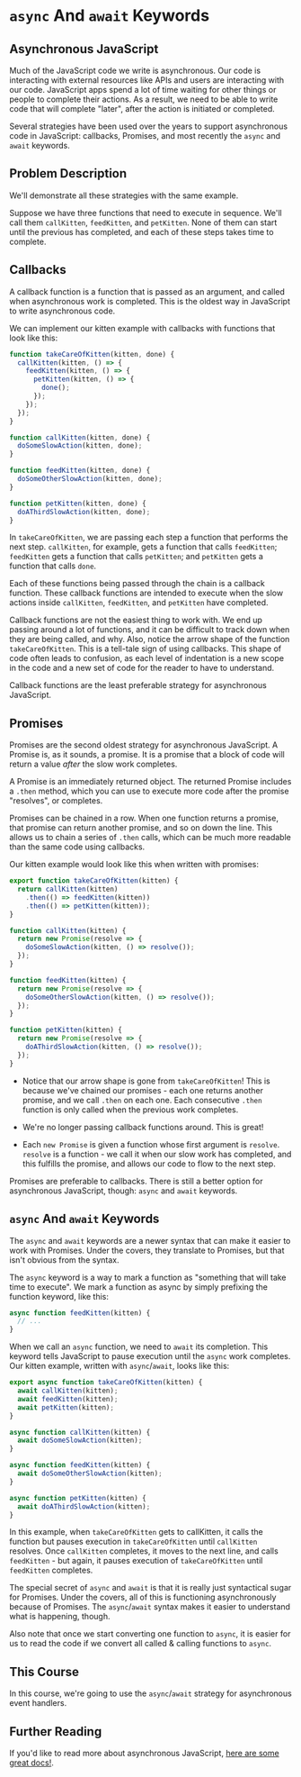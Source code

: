 # `async` And `await` Keywords

## Asynchronous JavaScript

Much of the JavaScript code we write is asynchronous. Our code is interacting with external resources like APIs and users are interacting with our code. JavaScript apps spend a lot of time waiting for other things or people to complete their actions. As a result, we need to be able to write code that will complete "later", after the action is initiated or completed.

Several strategies have been used over the years to support asynchronous code in JavaScript: callbacks, Promises, and most recently the `async` and `await` keywords.

## Problem Description

We'll demonstrate all these strategies with the same example.

Suppose we have three functions that need to execute in sequence. We'll call them `callKitten`, `feedKitten`, and `petKitten`. None of them can start until the previous has completed, and each of these steps takes time to complete.

## Callbacks

A callback function is a function that is passed as an argument, and called when asynchronous work is completed. This is the oldest way in JavaScript to write asynchronous code.

We can implement our kitten example with callbacks with functions that look like this:

```js
function takeCareOfKitten(kitten, done) {
  callKitten(kitten, () => {
    feedKitten(kitten, () => {
      petKitten(kitten, () => {
        done();
      });
    });
  });
}

function callKitten(kitten, done) {
  doSomeSlowAction(kitten, done);
}

function feedKitten(kitten, done) {
  doSomeOtherSlowAction(kitten, done);
}

function petKitten(kitten, done) {
  doAThirdSlowAction(kitten, done);
}
```

In `takeCareOfKitten`, we are passing each step a function that performs the next step. `callKitten`, for example, gets a function that calls `feedKitten`; `feedKitten` gets a function that calls `petKitten`; and `petKitten` gets a function that calls `done`.

Each of these functions being passed through the chain is a callback function. These callback functions are intended to execute when the slow actions inside `callKitten`, `feedKitten`, and `petKitten` have completed.

Callback functions are not the easiest thing to work with. We end up passing around a lot of functions, and it can be difficult to track down when they are being called, and why. Also, notice the arrow shape of the function `takeCareOfKitten`. This is a tell-tale sign of using callbacks. This shape of code often leads to confusion, as each level of indentation is a new scope in the code and a new set of code for the reader to have to understand.

Callback functions are the least preferable strategy for asynchronous JavaScript.

## Promises

Promises are the second oldest strategy for asynchronous JavaScript. A Promise is, as it sounds, a promise. It is a promise that a block of code will return a value _after_ the slow work completes.

A Promise is an immediately returned object. The returned Promise includes a `.then` method, which you can use to execute more code after the promise "resolves", or completes.

Promises can be chained in a row. When one function returns a promise, that promise can return another promise, and so on down the line. This allows us to chain a series of `.then` calls, which can be much more readable than the same code using callbacks.

Our kitten example would look like this when written with promises:

```js
export function takeCareOfKitten(kitten) {
  return callKitten(kitten)
    .then(() => feedKitten(kitten))
    .then(() => petKitten(kitten));
}

function callKitten(kitten) {
  return new Promise(resolve => {
    doSomeSlowAction(kitten, () => resolve());
  });
}

function feedKitten(kitten) {
  return new Promise(resolve => {
    doSomeOtherSlowAction(kitten, () => resolve());
  });
}

function petKitten(kitten) {
  return new Promise(resolve => {
    doAThirdSlowAction(kitten, () => resolve());
  });
}
```

- Notice that our arrow shape is gone from `takeCareOfKitten`! This is because we've chained our promises - each one returns another promise, and we call `.then` on each one. Each consecutive `.then` function is only called when the previous work completes.

- We're no longer passing callback functions around. This is great!

- Each `new Promise` is given a function whose first argument is `resolve`. `resolve` is a function - we call it when our slow work has completed, and this fulfills the promise, and allows our code to flow to the next step.

Promises are preferable to callbacks. There is still a better option for asynchronous JavaScript, though: `async` and `await` keywords.

## `async` And `await` Keywords

The `async` and `await` keywords are a newer syntax that can make it easier to work with Promises. Under the covers, they translate to Promises, but that isn't obvious from the syntax.

The `async` keyword is a way to mark a function as "something that will take time to execute". We mark a function as async by simply prefixing the function keyword, like this:

```js
async function feedKitten(kitten) {
  // ...
}
```

When we call an `async` function, we need to `await` its completion. This keyword tells JavaScript to pause execution until the `async` work completes. Our kitten example, written with `async`/`await`, looks like this:

```js
export async function takeCareOfKitten(kitten) {
  await callKitten(kitten);
  await feedKitten(kitten);
  await petKitten(kitten);
}

async function callKitten(kitten) {
  await doSomeSlowAction(kitten);
}

async function feedKitten(kitten) {
  await doSomeOtherSlowAction(kitten);
}

async function petKitten(kitten) {
  await doAThirdSlowAction(kitten);
}
```

In this example, when `takeCareOfKitten` gets to callKitten, it calls the function but pauses execution in `takeCareOfKitten` until `callKitten` resolves. Once `callKitten` completes, it moves to the next line, and calls `feedKitten` - but again, it pauses execution of `takeCareOfKitten` until `feedKitten` completes.

The special secret of `async` and `await` is that it is really just syntactical sugar for Promises. Under the covers, all of this is functioning asynchronously because of Promises. The `async`/`await` syntax makes it easier to understand what is happening, though.

Also note that once we start converting one function to `async`, it is easier for us to read the code if we convert all called & calling functions to `async`.

## This Course

In this course, we're going to use the `async`/`await` strategy for asynchronous event handlers.

## Further Reading

If you'd like to read more about asynchronous JavaScript, [here are some great docs!](https://javascript.info/async).
